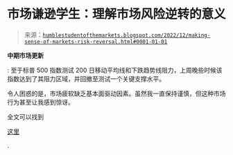 <!--yml

category: 未分类

date: 2024-05-18 01:35:43

-->

# 市场谦逊学生：理解市场风险逆转的意义

> 来源：[`humblestudentofthemarkets.blogspot.com/2022/12/making-sense-of-markets-risk-reversal.html#0001-01-01`](https://humblestudentofthemarkets.blogspot.com/2022/12/making-sense-of-markets-risk-reversal.html#0001-01-01)

**中期市场更新**

: 至于标普 500 指数测试 200 日移动平均线和下跌趋势线阻力，上周晚些时候该指数达到了其阻力区域，并回撤至测试一个关键支撑水平。

令人困惑的是，市场疲软缺乏基本面驱动因素。虽然我一直保持谨慎，但这种市场行为甚至让我感到惊讶。

全文可以找到

[这里](https://humblestudentofthemarkets.com/2022/12/07/making-sense-of-the-markets-risk-reversal/)

.
